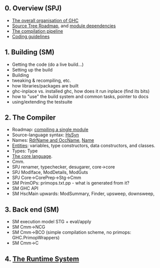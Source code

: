 ## 0. Overview (SPJ)

- [The overall organisation of GHC](commentary/organisation)
- [Source Tree Roadmap](commentary/source-tree), and [module dependencies](module-dependencies)
- [The compilation pipeline](commentary/pipeline)
- [Coding guidelines](commentary/coding-style)

## 1. Building (SM)

- Getting the code (do a live build...)
- Setting up the build
- Building
- tweaking & recompiling, etc.
- how libraries/packages are built
- ghc-inplace vs. installed ghc, how does it run inplace (find its bits)
- how to "use" the build system and common tasks, pointer to docs
- using/extending the testsuite

## 2. The Compiler

- Roadmap: [compiling a single module](commentary/compiler/hsc-main)
- Source-language syntax: [HsSyn](commentary/compiler/hs-syn-type)
- Names: [RdrName and OccName](commentary/compiler/rdr-name-type), [Name](commentary/compiler/name-type)
- [Entities](commentary/compiler/entity-types): variables, type constructors, data constructors, and classes.
- Types: Type
- [The core language](commentary/compiler/core-syn-type).
- Cmm.
- SPJ renamer, typechecker, desugarer, core-\>core
- SPJ ModIface, ModDetails, ModGuts
- SPJ Core-\>CorePrep-\>Stg-\>Cmm
- SM PrimOPs: primops.txt.pp - what is generated from it?
- SM GHC API
- SM HscMain upwards: ModSummary, Finder, upsweep, downsweep,

## 3. Back end (SM)

-  SM execution model STG + eval/apply
-  SM Cmm-\>NCG
-  SM Cmm-\>BCO  (simple compilation scheme, no primops: GHC.PrimopWrappers)
-  SM Cmm-\>C

## 4. [The Runtime System](commentary/rts)